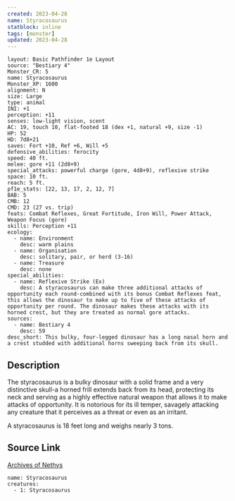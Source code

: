 ```yaml
---
created: 2023-04-28
name: Styracosaurus
statblock: inline
tags: [monster]
updated: 2023-04-28
---
```

```statblock
layout: Basic Pathfinder 1e Layout
source: "Bestiary 4"
Monster_CR: 5
name: Styracosaurus
Monster_XP: 1600
alignment: N
size: Large
type: animal
INI: +1
perception: +11
senses: low-light vision, scent
AC: 19, touch 10, flat-footed 18 (dex +1, natural +9, size -1)
HP: 52
HD: 7d8+21
saves: Fort +10, Ref +6, Will +5
defensive_abilities: ferocity
speed: 40 ft.
melee: gore +11 (2d8+9)
special_attacks: powerful charge (gore, 4d8+9), reflexive strike
space: 10 ft.
reach: 5 ft.
pf1e_stats: [22, 13, 17, 2, 12, 7]
BAB: 5
CMB: 12
CMD: 23 (27 vs. trip)
feats: Combat Reflexes, Great Fortitude, Iron Will, Power Attack, Weapon Focus (gore)
skills: Perception +11
ecology:
  - name: Environment
    desc: warm plains
  - name: Organisation
    desc: solitary, pair, or herd (3-16)
  - name: Treasure
    desc: none
special_abilities:
  - name: Reflexive Strike (Ex)
    desc: A styracosaurus can make three additional attacks of opportunity each round-combined with its bonus Combat Reflexes feat, this allows the dinosaur to make up to five of these attacks of opportunity per round. The dinosaur makes these attacks with its horned crest, but they are treated as normal gore attacks.
sources:
  - name: Bestiary 4
    desc: 59
desc_short: This bulky, four-legged dinosaur has a long nasal horn and a crest studded with additional horns sweeping back from its skull.
```
## Description
The styracosaurus is a bulky dinosaur with a solid frame and a very distinctive skull-a horned frill extends back from its head, protecting its neck and serving as a highly effective natural weapon that allows it to make attacks of opportunity. It is notorious for its ill temper, savagely attacking any creature that it perceives as a threat or even as an irritant.

A styracosaurus is 18 feet long and weighs nearly 3 tons.
## Source Link
[Archives of Nethys](https://aonprd.com/MonsterDisplay.aspx?ItemName=Styracosaurus)
```encounter-table
name: Styracosaurus
creatures:
  - 1: Styracosaurus
```
